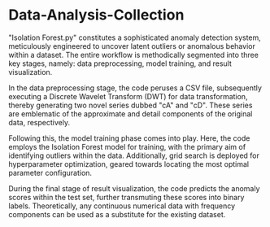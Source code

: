 # Data-Analysis-Collection
"Isolation Forest.py" constitutes a sophisticated anomaly detection system, meticulously engineered to uncover latent outliers or anomalous behavior within a dataset. The entire workflow is methodically segmented into three key stages, namely: data preprocessing, model training, and result visualization.

In the data preprocessing stage, the code peruses a CSV file, subsequently executing a Discrete Wavelet Transform (DWT) for data transformation, thereby generating two novel series dubbed "cA" and "cD". These series are emblematic of the approximate and detail components of the original data, respectively.

Following this, the model training phase comes into play. Here, the code employs the Isolation Forest model for training, with the primary aim of identifying outliers within the data. Additionally, grid search is deployed for hyperparameter optimization, geared towards locating the most optimal parameter configuration.

During the final stage of result visualization, the code predicts the anomaly scores within the test set, further transmuting these scores into binary labels. Theoretically, any continuous numerical data with frequency components can be used as a substitute for the existing dataset.
